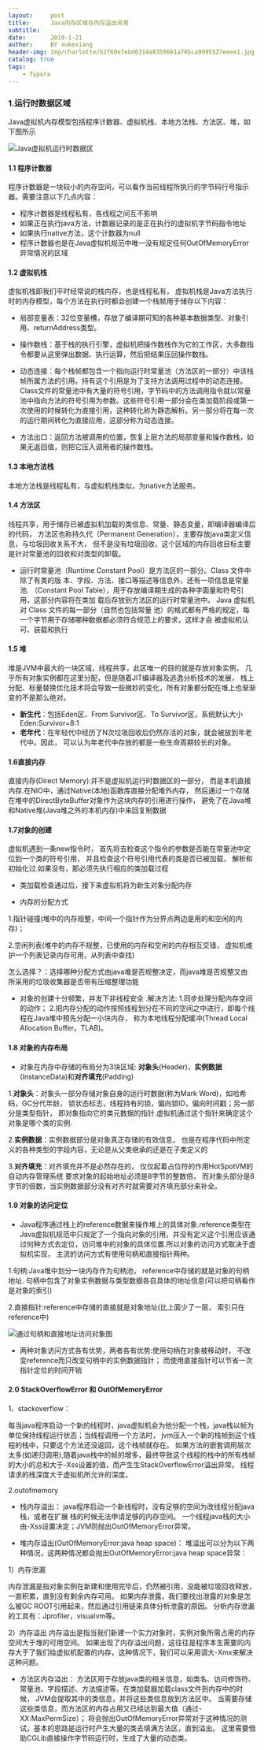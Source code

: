 ```yaml
---
layout:     post
title:      Java内存区域与内存溢出异常
subtitle:   
date:       2019-1-21
author:     BY xukexiang
header-img: img/charlotte/b2f68e7ebd6314a8358661a765ca9095527eeee1.jpg
catalog: true
tags:
    - Typora
---
```


### 1.运行时数据区域
Java虚拟机内存模型包括程序计数器、虚拟机栈、本地方法栈、方法区、堆，如下图所示

![Java虚拟机运行时数据区](/img/2019-3-14-Java内存区域与内存溢出异常/JVM内存模型.png)

#### 1.1 程序计数器
程序计数器是一块较小的内存空间，可以看作当前线程所执行的字节码行号指示器。需要注意以下几点内容：

- 程序计数器是线程私有，各线程之间互不影响
- 如果正在执行java方法，计数器记录的是正在执行的虚拟机字节码指令地址
- 如果执行native方法，这个计数器为null
- 程序计数器也是在Java虚拟机规范中唯一没有规定任何OutOfMemoryError异常情况的区域


#### 1.2 虚拟机栈
虚拟机栈即我们平时经常说的栈内存，也是线程私有，
虚拟机栈是Java方法执行时的内存模型，每个方法在执行时都会创建一个栈帧用于储存以下内容：

- 局部变量表：32位变量槽，存放了编译期可知的各种基本数据类型、对象引用、returnAddress类型。

- 操作数栈：基于栈的执行引擎，虚拟机把操作数栈作为它的工作区，大多数指令都要从这里弹出数据、执行运算，然后把结果压回操作数栈。

- 动态连接：每个栈帧都包含一个指向运行时常量池（方法区的一部分）中该栈帧所属方法的引用。持有这个引用是为了支持方法调用过程中的动态连接。Class文件的常量池中有大量的符号引用，字节码中的方法调用指令就以常量池中指向方法的符号引用为参数。这些符号引用一部分会在类加载阶段或第一次使用的时候转化为直接引用，这种转化称为静态解析。另一部分将在每一次的运行期间转化为直接应用，这部分称为动态连接。

- 方法出口：返回方法被调用的位置，恢复上层方法的局部变量和操作数栈，如果无返回值，则把它压入调用者的操作数栈。

#### 1.3 本地方法栈
本地方法栈是线程私有，与虚拟机栈类似，为native方法服务。

#### 1.4 方法区

线程共享，用于储存已被虚拟机加载的类信息、常量、静态变量，即编译器编译后的代码，
方法区也称持久代（Permanent Generation），主要存放java类定义信息，与垃圾回收关系不大，
但不是没有垃圾回收，这个区域的内存回收目标主要是针对常量池的回收和对类型的卸载。

- 运行时常量池（Runtime Constant Pool）是方法区的一部分。Class 文件中除了有类的版
  本、字段、方法、接口等描述等信息外，还有一项信息是常量池.
  （Constant Pool Table），用于存放编译期生成的各种字面量和符号引用，这部分内容将在类加
  载后存放到方法区的运行时常量池中。 Java 虚拟机对 Class 文件的每一部分（自然也包括常量
  池）的格式都有严格的规定，每一个字节用于存储哪种数据都必须符合规范上的要求，这样才会
  被虚拟机认可、装载和执行
#### 1.5 堆
堆是JVM中最大的一块区域，线程共享，此区唯一的目的就是存放对象实例，
几乎所有对象实例都在这里分配，但是随着JIT编译器及逃逸分析技术的发展，
栈上分配、标量替换优化技术将会导致一些微妙的变化，所有对象都分配在堆上也渐渐变的不是那么绝对。

- **新生代**：包括Eden区、From Survivor区、To Survivor区，系统默认大小Eden:Survivor=8:1
- **老年代**：在年轻代中经历了N次垃圾回收后仍然存活的对象，就会被放到年老代中。因此，
可以认为年老代中存放的都是一些生命周期较长的对象。


#### 1.6直接内存
直接内存(Direct Memory):并不是虚拟机运行时数据区的一部分，
而是本机直接内存.在NIO中，通过Native(本地)函数库直接分配堆外内存，
然后通过一个存储在堆中的DirectByteBuffer对象作为这块内存的引用进行操作，
避免了在Java堆和Native堆(Java堆之外的本机内存)中来回复制数据

#### 1.7对象的创建
虚拟机遇到一条new指令时，
首先将去检查这个指令的参数是否能在常量池中定位到一个类的符号引用，
并且检查这个符号引用代表的类是否已被加载，
解析和初始化过.如果没有，那必须先执行相应的类加载过程

- 类加载检查通过后，接下来虚拟机将为新生对象分配内存

- 内存的分配方式

1.指针碰撞(堆中的内存规整，中间一个指针作为分界点两边是用的和空闲的内存)；

2.空闲列表(堆中的内存不规整，已使用的内存和空闲的内存相互交错，
虚拟机维护一个列表记录内存可用，从列表中查找)

怎么选择？：选择哪种分配方式由java堆是否规整决定，而java堆是否规整又由
所采用的垃圾收集器是否带有压缩整理功能

- 对象的创建十分频繁，并发下非线程安全 .解决方法: 1.同步处理分配内存空间的动作；
2.把内存分配的动作按照线程划分在不同的空间之中进行，即每个线程在Java堆中预先分配一小块内存，
称为本地线程分配缓冲(Thread Local Allocation Buffer，TLAB)。

#### 1.8 对象的内存布局
- 对象在内存中存储的布局分为3块区域:
**对象头**(Header)，**实例数据**(InstanceData)和**对齐填充**(Padding)

1.**对象头**：对象头一部分存储对象自身的运行时数据(称为Mark Word)，如哈希码，GC分代年龄，
锁状态标志，线程持有的锁，偏向锁ID，偏向时间戳；另一部分是类型指针，
即对象指向它的类元数据的指针.虚拟机通过这个指针来确定这个对象是哪个类的实例.

2.**实例数据**：实例数据部分是对象真正存储的有效信息，
也是在程序代码中所定义的各种类型的字段内容，无论是从父类继承的还是在子类定义的

3.**对齐填充**：对齐填充并不是必然存在的，
仅仅起着占位符的作用HotSpotVM的自动内存管理系统
要求对象的起始地址必须是8字节的整数倍，
而对象头部分是8字节的倍数，当实例数据部分没有对齐时就需要对齐填充部分来补全。

#### 1.9 对象的访问定位

- Java程序通过栈上的reference数据来操作堆上的具体对象.reference类型在Java虚拟机规范中只规定了一个指向对象的引用，并没有定义这个引用应该通过何种方式去定位，访问堆中的对象的具体位置.所以对象的访问方式取决于虚拟机实现，
主流的访问方式有使用句柄和直接指针两种。

1.句柄:Java堆中划分一块内存作为句柄池，
reference中存储的就是对象的句柄地址.
句柄中包含了对象实例数据与类型数据各自具体的地址信息(可以把句柄看作是对象的索引)

2.直接指针:reference中存储的直接就是对象地址(比上面少了一层，
索引只在reference中)

![通过句柄和直接地址访问对象图](/img/2019-3-14-Java内存区域与内存溢出异常/20170524200028524.png)

- 两种对象访问方式各有优势，两者各有优势:使用句柄在对象被移动时，
不改变reference而只改变句柄中的实例数据指针；
而使用直接指针可以节省一次指针定位的时间开销 



#### 2.0 StackOverflowError 和 OutOfMemoryError

1、stackoverflow：

每当java程序启动一个新的线程时，java虚拟机会为他分配一个栈，java栈以帧为单位保持线程运行状态；当线程调用一个方法时，
jvm压入一个新的栈帧到这个线程的栈中，只要这个方法还没返回，这个栈帧就存在。 
如果方法的嵌套调用层次太多(如递归调用),随着java栈中的帧的增多，最终导致这个线程的栈中的所有栈帧的大小的总和大于-Xss设置的值，而产生生StackOverflowError溢出异常。
线程请求的栈深度大于虚拟机所允许的深度。

2.outofmemory

- 栈内存溢出：
java程序启动一个新线程时，没有足够的空间为改线程分配java栈，或者在扩展
栈的时候无法申请足够的内存空间。
一个线程java栈的大小由-Xss设置决定；JVM则抛出OutOfMemoryError异常。

- 堆内存溢出(OutOfMemoryError:java heap space)：
堆溢出可以分为以下两种情况，这两种情况都会抛出OutOfMemoryError:java heap space异常：

1）内存泄漏

内存泄漏是指对象实例在新建和使用完毕后，仍然被引用，没能被垃圾回收释放，一直积累，直到没有剩余内存可用。
如果内存泄露，我们要找出泄露的对象是怎么被GC ROOT引用起来，然后通过引用链来具体分析泄露的原因。
分析内存泄漏的工具有：Jprofiler，visualvm等。


2）内存溢出
内存溢出是指当我们新建一个实力对象时，实例对象所需占用的内存空间大于堆的可用空间。
如果出现了内存溢出问题，这往往是程序本生需要的内存大于了我们给虚拟机配置的内存，这种情况下，我们可以采用调大-Xmx来解决这种问题。


- 方法区内存溢出：
方法区用于存放java类的相关信息，如类名、访问修饰符、常量池、字段描述、方法描述等。在类加载器加载class文件到内存中的时候，
JVM会提取其中的类信息，并将这些类信息放到方法区中。 
当需要存储这些类信息，而方法区的内存占用又已经达到最大值（通过-XX:MaxPermSize）；
将会抛出OutOfMemoryError异常对于这种情况的测试，基本的思路是运行时产生大量的类去填满方法区，直到溢出。
这里需要借助CGLib直接操作字节码运行时，生成了大量的动态类。